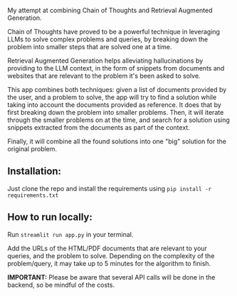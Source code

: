 My attempt at combining Chain of Thoughts and Retrieval Augmented Generation.

Chain of Thoughts have proved to be a powerful technique in leveraging LLMs to solve complex problems and queries, by breaking down the problem into smaller steps that are solved one at a time.

Retrieval Augmented Generation helps alleviating hallucinations by providing to the LLM context, in the form of snippets from documents and websites that are relevant to the problem it's been asked to solve.

This app combines both techniques: given a list of documents provided by the user, and a problem to solve, the app will try to find a solution while taking into account the documents provided as reference. It does that by first breaking down the problem into smaller problems. Then, it will iterate through the smaller problems on at the time, and search for a solution using snippets extracted from the documents as part of the context.

Finally, it will combine all the found solutions into one "big" solution for the original problem.

## Installation:

Just clone the repo and install the requirements using ```pip install -r requirements.txt```

## How to run locally:

Run ```streamlit run app.py``` in your terminal.

Add the URLs of the HTML/PDF documents that are relevant to your queries, and the problem to solve. Depending on the complexity of the problem/query, it may take up to 5 minutes for the algorithm to finish.

**IMPORTANT:** Please be aware that several API calls will be done in the backend, so be mindful of the costs.